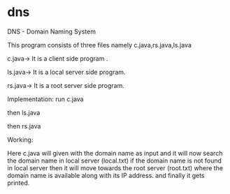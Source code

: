 # dns
DNS - Domain Naming System

This program consists of three files namely c.java,rs.java,ls.java


c.java-> It is a client side program .

ls.java-> It is a local server side program.

rs.java-> It is a root server side program.

Implementation:
run c.java

then ls.java

then rs.java


Working:

Here c.java will given with the domain name as input and it will now search the domain name in local server (local.txt) if the domain name is not found in local server
then it will move towards the root server (root.txt) where the domain name is available along with its IP address. and finally it gets printed.
